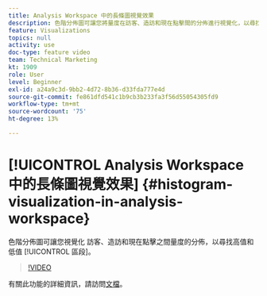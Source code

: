```yaml
---
title: Analysis Workspace 中的長條圖視覺效果
description: 色階分佈圖可讓您將量度在訪客、造訪和現在點擊間的分佈進行視覺化，以尋找高值和低值區段。
feature: Visualizations
topics: null
activity: use
doc-type: feature video
team: Technical Marketing
kt: 1909
role: User
level: Beginner
exl-id: a24a9c3d-9bb2-4d72-8b36-d33fda777e4d
source-git-commit: fe861dfd541c1b9cb3b233fa3f56d55054305fd9
workflow-type: tm+mt
source-wordcount: '75'
ht-degree: 13%

---
```


# [!UICONTROL Analysis Workspace 中的長條圖視覺效果] {#histogram-visualization-in-analysis-workspace}

 色階分佈圖可讓您視覺化  訪客、造訪和現在點擊之間量度的分佈，以尋找高值和低值 [!UICONTROL 區段]。

>[!VIDEO](https://video.tv.adobe.com/v/23725/?quality=12)

有關此功能的詳細資訊，請訪問[文檔](https://experienceleague.adobe.com/docs/analytics/analyze/analysis-workspace/visualizations/histogram.html?lang=en)。
